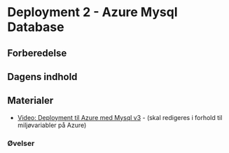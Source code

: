 # Deployment 2 - Azure Mysql Database

## Forberedelse

## Dagens indhold

## Materialer
* [Video: Deployment til Azure med Mysql v3](https://youtu.be/K6mergjDO7U) - (skal redigeres i forhold til miljøvariabler på Azure)

### Øvelser

